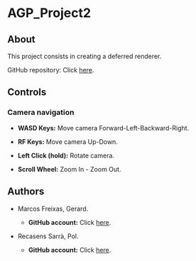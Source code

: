 # AGP_Project2

## About

This project consists in creating a deferred renderer.

GitHub repository: Click [here](https://github.com/vsRushy/AGP_Project2).

## Controls

### Camera navigation

- **WASD Keys:** Move camera Forward-Left-Backward-Right.

- **RF Keys:** Move camera Up-Down.

- **Left Click (hold):** Rotate camera.

- **Scroll Wheel:** Zoom In - Zoom Out.

## Authors

- Marcos Freixas, Gerard.
  - **GitHub account:** Click [here](https://github.com/vsRushy).

- Recasens Sarrà, Pol.
  - **GitHub account:** Click [here](https://github.com/PolRecasensSarra).
